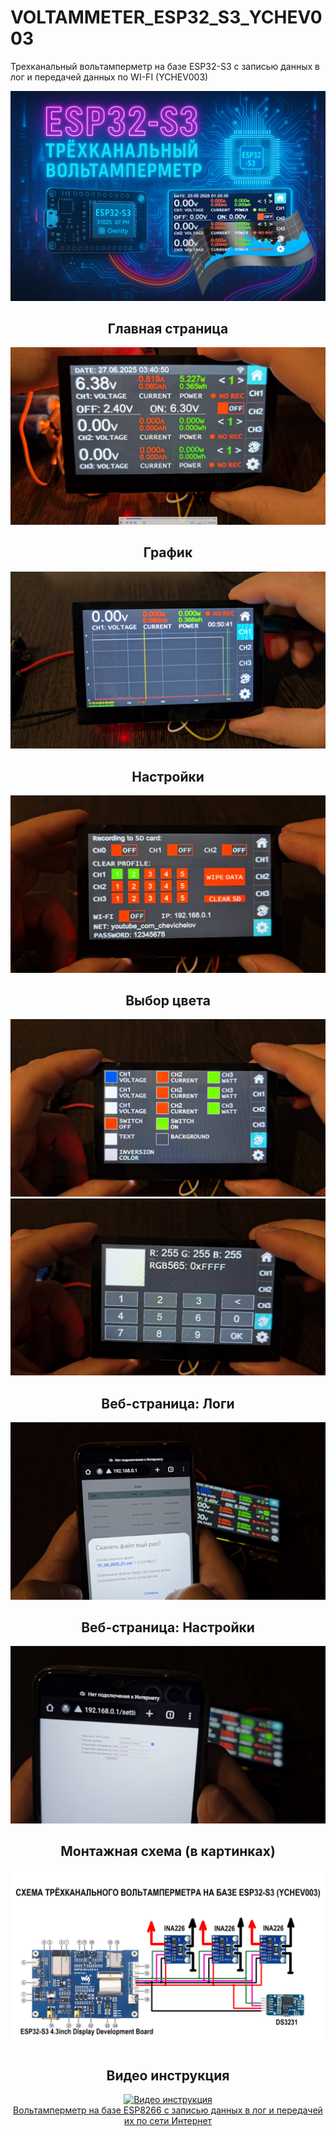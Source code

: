 # VOLTAMMETER_ESP32_S3_YCHEV003
Трехканальный вольтамперметр на базе ESP32-S3 с записью данных в лог и передачей данных по WI-FI (YCHEV003)

<img src="https://github.com/chevichelov/VOLTAMMETER_ESP32_S3_YCHEV003/blob/main/IMG/COVER.jpg" />

<h2 align="center">Главная страница</h2>
<img src="https://github.com/chevichelov/VOLTAMMETER_ESP32_S3_YCHEV003/blob/main/IMG/MAIN.jpg" />

<h2 align="center">График</h2>
<img src="https://github.com/chevichelov/VOLTAMMETER_ESP32_S3_YCHEV003/blob/main/IMG/GRAPH.jpg" />

<h2 align="center">Настройки</h2>
<img src="https://github.com/chevichelov/VOLTAMMETER_ESP32_S3_YCHEV003/blob/main/IMG/SETTINGS.jpg" />

<h2 align="center">Выбор цвета</h2>
<img src="https://github.com/chevichelov/VOLTAMMETER_ESP32_S3_YCHEV003/blob/main/IMG/COLORS.jpg" />
<img src="https://github.com/chevichelov/VOLTAMMETER_ESP32_S3_YCHEV003/blob/main/IMG/COLORS_KEYBOARD.jpg" />

<h2 align="center">Веб-страница: Логи</h2>
<img src="https://github.com/chevichelov/VOLTAMMETER_ESP32_S3_YCHEV003/blob/main/IMG/WEB_LOGS.jpg" />

<h2 align="center">Веб-страница: Настройки</h2>
<img src="https://github.com/chevichelov/VOLTAMMETER_ESP32_S3_YCHEV003/blob/main/IMG/WEB_SETTINGS.jpg" />

<h2 align="center">Монтажная схема (в картинках)</h2>
<img src="https://github.com/chevichelov/VOLTAMMETER_ESP32_S3_YCHEV003/blob/main/IMG/SCHEME.jpg" />

<h2 align="center">Видео инструкция</h2>
<div align="center">
  <a href="https://www.youtube.com/watch?v=zIiXYwjIupY"><img src="https://img.youtube.com/vi/zIiXYwjIupY/maxresdefault.jpg" alt="Видео инструкция">
  <div>Вольтамперметр на базе ESP8266 с записью данных в лог и передачей их по сети Интернет</div>
  </a>
</div>


